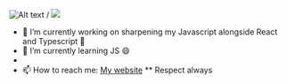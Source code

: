 ![Alt text](file:///var/folders/6j/dgv61vpd2vg1rtdff6zvt2t40000gn/T/com.apple.iChat/Messages/Transfers/Sorrell-sohota.gif) / ![](file:///var/folders/6j/dgv61vpd2vg1rtdff6zvt2t40000gn/T/com.apple.iChat/Messages/Transfers/Sorrell-sohota.gif)
- 🔭 I’m currently working on sharpening my Javascript alongside React and Typescript 💬 
- 🌱 I’m currently learning JS 😄
-
- 📫 How to reach me: [My website](https://www.sjsdevelopments.com)
** Respect always
